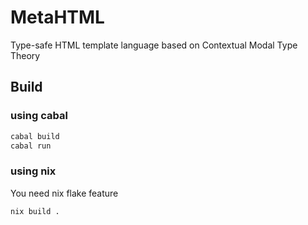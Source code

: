 # MetaHTML
Type-safe HTML template language based on Contextual Modal Type Theory

## Build
### using cabal
```sh
cabal build
cabal run
```

### using nix
You need nix flake feature
```sh
nix build .
```
